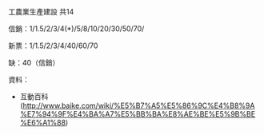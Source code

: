 工農業生產建設 共14

信銷：1/1.5/2/3/4(*)/5/8/10/20/30/50/70/

新票：1/1.5/2/3/4/40/60/70

缺：40（信銷）

資料：

  * 互動百科(http://www.baike.com/wiki/%E5%B7%A5%E5%86%9C%E4%B8%9A%E7%94%9F%E4%BA%A7%E5%BB%BA%E8%AE%BE%E5%9B%BE%E6%A1%88)
